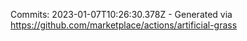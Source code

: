 Commits: 2023-01-07T10:26:30.378Z - Generated via https://github.com/marketplace/actions/artificial-grass
<br>
